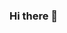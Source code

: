 ### Hi there 👋

<!--
**Udex-Infinity/Udex-Infinity** is a ✨ _special_ ✨ repository because its `README.md` (this file) appears on your GitHub profile.

-⚡ Hello Friends!!
- 🔭 I’m current pursuit Computer Science in Kurukshetra University 
- 🌱 I’m currently learning ...Web Development, full stack 
- 👯 Still millions miles to go...
- 🤔 I’m looking for help with full stack development 
- 💬 Want to explore 
- 📫 udeeandres2022@gmail.com

-->
